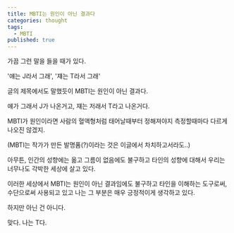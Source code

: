 ```yaml
---
title: MBTI는 원인이 아닌 결과다
categories: thought
tags:
  - MBTI
published: true
---
```

가끔 그런 말을 들을 때가 있다.

'얘는 J라서 그래', '쟤는 T라서 그래'

글의 제목에서도 말했듯이 MBTI는 원인이 아닌 결과다.

얘가 그래서 J가 나온거고, 쟤는 저래서 T라고 나온거다.

MBTI가 원인이라면 사람의 혈액형처럼 태어날때부터 정해져야지 측정할때마다 다르게 나오진 않겠지.

(MBTI는 작가가 만든 발명품(?)이라는 것은 이글에서 차치하고서라도..)

아무튼, 인간의 성향에는 옮고 그름이 없음에도 불구하고 타인의 성향에 대해서 우리는 너무나도 각박한 세상에 살고 있다.

이러한 세상에서 MBTI는 원인이 아닌 결과임에도 불구하고 타인을 이해하는 도구로써, 수단으로써 사용되고 있고 나는 그 부분은 매우 긍정적이게 생각하고 있다.

하지만 아닌 건 아니다.


맞다. 나는 T다.